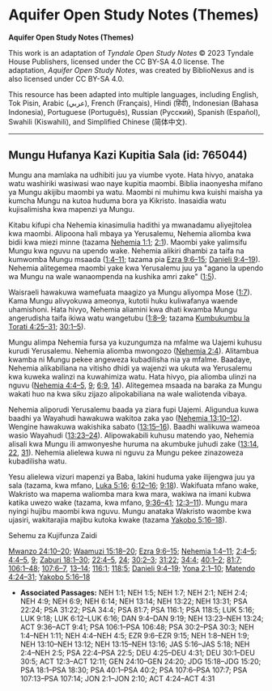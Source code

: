 # Aquifer Open Study Notes (Themes)

**Aquifer Open Study Notes (Themes)**

This work is an adaptation of *Tyndale Open Study Notes* © 2023 Tyndale House Publishers, licensed under the CC BY\-SA 4\.0 license. The adaptation, *Aquifer Open Study Notes*, was created by BiblioNexus and is also licensed under CC BY\-SA 4\.0\.

This resource has been adapted into multiple languages, including English, Tok Pisin, Arabic (عربي), French (Français), Hindi (हिंदी), Indonesian (Bahasa Indonesia), Portuguese (Português), Russian (Русский), Spanish (Español), Swahili (Kiswahili), and Simplified Chinese (简体中文).



--------------------------------

## Mungu Hufanya Kazi Kupitia Sala (id: 765044)

Mungu ana mamlaka na udhibiti juu ya viumbe vyote. Hata hivyo, anataka watu washiriki wasiwasi wao naye kupitia maombi. Biblia inaonyesha mifano ya Mungu akijibu maombi ya watu. Maombi ni muhimu kwa kuishi maisha ya kumcha Mungu na kutoa huduma bora ya Kikristo. Inasaidia watu kujisalimisha kwa mapenzi ya Mungu.

Kitabu kifupi cha Nehemia kinasimulia hadithi ya mwanadamu aliyejitolea kwa maombi. Alipoona hali mbaya ya Yerusalemu, Nehemia aliomba kwa bidii kwa miezi minne (tazama [Nehemia 1:1](https://ref.ly/Neh1:1); [2:1](https://ref.ly/Neh2:1)). Maombi yake yalimsifu Mungu kwa nguvu na upendo wake. Nehemia alikiri dhambi za taifa na kumwomba Mungu msaada ([1:4–11](https://ref.ly/Neh1:4-Neh1:11); tazama pia [Ezra 9:6–15](https://ref.ly/Ezra9:6-Ezra9:15); [Danieli 9:4–19](https://ref.ly/Dan9:4-Dan9:19)). Nehemia alitegemea maombi yake kwa Yerusalemu juu ya "agano la upendo wa Mungu na wale wanaompenda na kushika amri zake" ([1:5](https://ref.ly/Neh1:5)).

Waisraeli hawakuwa wamefuata maagizo ya Mungu aliyompa Mose ([1:7](https://ref.ly/Neh1:7)). Kama Mungu alivyokuwa ameonya, kutotii huku kuliwafanya waende uhamishoni. Hata hivyo, Nehemia aliamini kwa dhati kwamba Mungu angerudisha taifa ikiwa watu wangetubu ([1:8–9](https://ref.ly/Neh1:8-Neh1:9); tazama [Kumbukumbu la Torati 4:25–31](https://ref.ly/Deut4:25-Deut4:31); [30:1–5](https://ref.ly/Deut30:1-Deut30:5)).

Mungu alimpa Nehemia fursa ya kuzungumza na mfalme wa Uajemi kuhusu kurudi Yerusalemu. Nehemia aliomba mwongozo ([Nehemia 2:4](https://ref.ly/Neh2:4)). Alitambua kwamba ni Mungu pekee angeweza kubadilisha nia ya mfalme. Baadaye, Nehemia alikabiliana na vitisho dhidi ya wajenzi wa ukuta wa Yerusalemu kwa kuweka walinzi na kuwahimiza watu. Hata hivyo, pia aliomba ulinzi na nguvu ([Nehemia 4:4–5](https://ref.ly/Neh4:4-Neh4:5), [9](https://ref.ly/Neh4:9); [6:9](https://ref.ly/Neh6:9), [14](https://ref.ly/Neh6:14)). Alitegemea msaada na baraka za Mungu wakati huo na kwa siku zijazo alipokabiliana na wale waliotenda vibaya.

Nehemia aliporudi Yerusalemu baada ya ziara fupi Uajemi. Aligundua kuwa baadhi ya Wayahudi hawakuwa wakitoa zaka yao ([Nehemia 13:10–12](https://ref.ly/Neh13:10-Neh13:12)). Wengine hawakuwa wakishika sabato ([13:15–16](https://ref.ly/Neh13:15-Neh13:16)). Baadhi walikuwa wameoa wasio Wayahudi ([13:23–24](https://ref.ly/Neh13:23-Neh13:24)). Alipowakabili kuhusu matendo yao, Nehemia alisali kwa Mungu ili amwonyeshe huruma na akumbuke juhudi zake ([13:14](https://ref.ly/Neh13:14), [22](https://ref.ly/Neh13:22), [31](https://ref.ly/Neh13:31)). Nehemia alielewa kuwa ni nguvu za Mungu pekee zinazoweza kubadilisha watu.

Yesu alielewa vizuri mapenzi ya Baba, lakini huduma yake ilijengwa juu ya sala (tazama, kwa mfano, [Luka 5:16](https://ref.ly/Luke5:16); [6:12–16](https://ref.ly/Luke6:12-Luke6:16); [9:18](https://ref.ly/Luke9:18)). Wakifuata mfano wake, Wakristo wa mapema waliomba mara kwa mara, wakiwa na imani kubwa katika uwezo wake (tazama, kwa mfano, [9:36–41](https://ref.ly/Acts9:36-Acts9:41); [12:3–11](https://ref.ly/Acts12:3-Acts12:11)). Mungu mara nyingi hujibu maombi kwa nguvu. Mungu anataka Wakristo waombe kwa ujasiri, wakitarajia majibu kutoka kwake (tazama [Yakobo 5:16–18](https://ref.ly/Jas5:16-Jas5:18)).

Sehemu za Kujifunza Zaidi

[Mwanzo 24:10–20](https://ref.ly/Gen24:10-Gen24:20); [Waamuzi 15:18–20](https://ref.ly/Judg15:18-Judg15:20); [Ezra 9:6–15](https://ref.ly/Ezra9:6-Ezra9:15); [Nehemia 1:4–11](https://ref.ly/Neh1:4-Neh1:11); [2:4–5](https://ref.ly/Neh2:4-Neh2:5); [4:4–5](https://ref.ly/Neh4:4-Neh4:5), [9](https://ref.ly/Neh4:9); [Zaburi 18:1–30](https://ref.ly/Ps18:1-Ps18:30); [22:4–5](https://ref.ly/Ps22:4-Ps22:5), [24](https://ref.ly/Ps22:24); [30:2–3](https://ref.ly/Ps30:2-Ps30:3); [31:22](https://ref.ly/Ps31:22); [34:4](https://ref.ly/Ps34:4); [40:1–2](https://ref.ly/Ps40:1-Ps40:2); [81:7](https://ref.ly/Ps81:7); [106:1–48](https://ref.ly/Ps106:1-Ps106:48); [107:6–7](https://ref.ly/Ps107:6-Ps107:7), [13–14](https://ref.ly/Ps107:13-Ps107:14); [116:1](https://ref.ly/Ps116:1); [118:5](https://ref.ly/Ps118:5); [Danieli 9:4–19](https://ref.ly/Dan9:4-Dan9:19); [Yona 2:1–10](https://ref.ly/Jonah2:1-Jonah2:10); [Matendo 4:24–31](https://ref.ly/Acts4:24-Acts4:31); [Yakobo 5:16–18](https://ref.ly/Jas5:16-Jas5:18)

* **Associated Passages:** NEH 1:1; NEH 1:5; NEH 1:7; NEH 2:1; NEH 2:4; NEH 4:9; NEH 6:9; NEH 6:14; NEH 13:14; NEH 13:22; NEH 13:31; PSA 22:24; PSA 31:22; PSA 34:4; PSA 81:7; PSA 116:1; PSA 118:5; LUK 5:16; LUK 9:18; LUK 6:12–LUK 6:16; DAN 9:4–DAN 9:19; NEH 13:23–NEH 13:24; ACT 9:36–ACT 9:41; PSA 106:1–PSA 106:48; PSA 30:2–PSA 30:3; NEH 1:4–NEH 1:11; NEH 4:4–NEH 4:5; EZR 9:6–EZR 9:15; NEH 1:8–NEH 1:9; NEH 13:10–NEH 13:12; NEH 13:15–NEH 13:16; JAS 5:16–JAS 5:18; NEH 2:4–NEH 2:5; PSA 22:4–PSA 22:5; DEU 4:25–DEU 4:31; DEU 30:1–DEU 30:5; ACT 12:3–ACT 12:11; GEN 24:10–GEN 24:20; JDG 15:18–JDG 15:20; PSA 18:1–PSA 18:30; PSA 40:1–PSA 40:2; PSA 107:6–PSA 107:7; PSA 107:13–PSA 107:14; JON 2:1–JON 2:10; ACT 4:24–ACT 4:31

